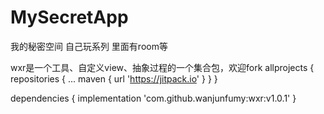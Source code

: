 # MySecretApp
我的秘密空间
自己玩系列
里面有room等

wxr是一个工具、自定义view、抽象过程的一个集合包，欢迎fork
allprojects {
    repositories {
        ...
        maven { url 'https://jitpack.io' }
    }
}


dependencies {
    implementation 'com.github.wanjunfumy:wxr:v1.0.1'
}